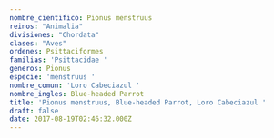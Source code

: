 ```yaml
---
nombre_cientifico: Pionus menstruus
reinos: "Animalia"
divisiones: "Chordata"
clases: "Aves"
ordenes: Psittaciformes
familias: 'Psittacidae '
generos: Pionus
especie: 'menstruus '
nombre_comun: 'Loro Cabeciazul '
nombre_ingles: Blue-headed Parrot
title: 'Pionus menstruus, Blue-headed Parrot, Loro Cabeciazul '
draft: false
date: 2017-08-19T02:46:32.000Z
---
```



